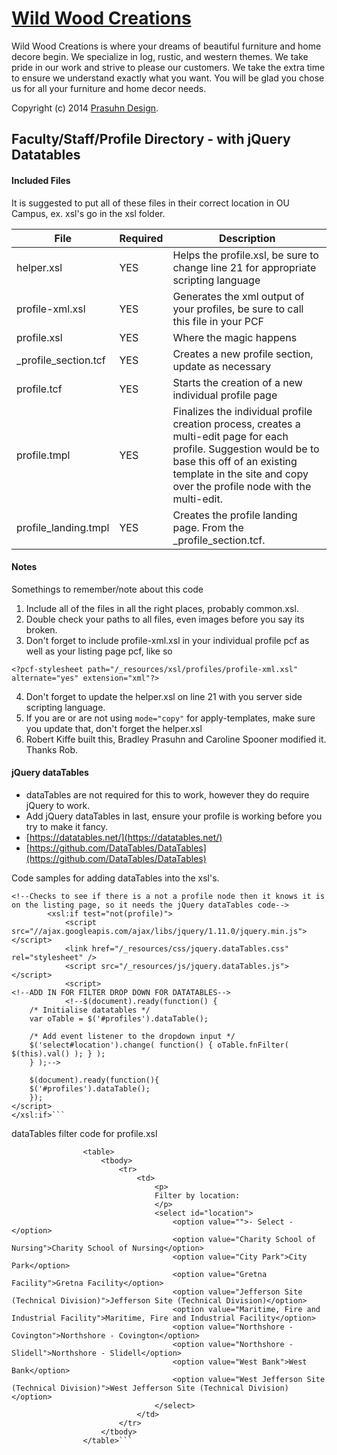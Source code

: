# [Wild Wood Creations](http://wildwoodcreations.biz)

Wild Wood Creations is where your dreams of beautiful furniture and home decore begin. We specialize in log, rustic, and western themes. We take pride in our work and strive to please our customers. We take the extra time to ensure we understand exactly what you want. You will be glad you chose us for all your furniture and home decor needs.


Copyright (c) 2014 [Prasuhn Design](http://prasuhndesign.com).



Faculty/Staff/Profile Directory - with jQuery Datatables
-------

#### Included Files

It is suggested to put all of these files in their correct location in OU Campus, ex. xsl's go in the xsl folder.

File | Required | Description
---- | -------- | -----------
helper.xsl | YES | Helps the profile.xsl, be sure to change line 21 for appropriate scripting language
profile-xml.xsl | YES | Generates the xml output of your profiles, be sure to call this file in your PCF
profile.xsl | YES | Where the magic happens
_profile_section.tcf | YES | Creates a new profile section, update as necessary
profile.tcf | YES | Starts the creation of a new individual profile page
profile.tmpl | YES | Finalizes the individual profile creation process, creates a multi-edit page for each profile.  Suggestion would be to base this off of an existing template in the site and copy over the profile node with the multi-edit.
profile_landing.tmpl | YES | Creates the profile landing page. From the _profile_section.tcf.

#### Notes

Somethings to remember/note about this code

1. Include all of the files in all the right places, probably common.xsl.
2. Double check your paths to all files, even images before you say its broken.
3. Don't forget to include profile-xml.xsl in your individual profile pcf as well as your listing page pcf, like so
```
<?pcf-stylesheet path="/_resources/xsl/profiles/profile-xml.xsl" alternate="yes" extension="xml"?>
```
4. Don't forget to update the helper.xsl on line 21 with you server side scripting language.
5. If you are or are not using ```mode="copy"``` for apply-templates, make sure you update that, don't forget the helper.xsl
6. Robert Kiffe built this, Bradley Prasuhn and Caroline Spooner modified it. Thanks Rob.

#### jQuery dataTables

* dataTables are not required for this to work, however they do require jQuery to work.
* Add jQuery dataTables in last, ensure your profile is working before you try to make it fancy.
* [https://datatables.net/](https://datatables.net/)
* [https://github.com/DataTables/DataTables](https://github.com/DataTables/DataTables)

Code samples for adding dataTables into the xsl's.

```Add to the profile.xsl in the template headcode
<!--Checks to see if there is a not a profile node then it knows it is on the listing page, so it needs the jQuery dataTables code-->
		<xsl:if test="not(profile)">
			<script src="//ajax.googleapis.com/ajax/libs/jquery/1.11.0/jquery.min.js"></script>
			<link href="/_resources/css/jquery.dataTables.css" rel="stylesheet" />
			<script src="/_resources/js/jquery.dataTables.js"></script>
			<script>
<!--ADD IN FOR FILTER DROP DOWN FOR DATATABLES-->
			<!--$(document).ready(function() {
    /* Initialise datatables */
    var oTable = $('#profiles').dataTable();

    /* Add event listener to the dropdown input */
    $('select#location').change( function() { oTable.fnFilter( $(this).val() ); } );
    } );--> 

    $(document).ready(function(){
    $('#profiles').dataTable();
    });
</script>
</xsl:if>```

```
dataTables filter code for profile.xsl
<!--ADD IN FOR FILTER DROP DOWN ON DATATABLES-->
					<table>
						<tbody>
							<tr>
								<td>
									<p>
									Filter by location:
									</p>
									<select id="location">
										<option value="">- Select -</option>
										<option value="Charity School of Nursing">Charity School of Nursing</option>
										<option value="City Park">City Park</option>
										<option value="Gretna Facility">Gretna Facility</option>
										<option value="Jefferson Site (Technical Division)">Jefferson Site (Technical Division)</option>
										<option value="Maritime, Fire and Industrial Facility">Maritime, Fire and Industrial Facility</option>
										<option value="Northshore - Covington">Northshore - Covington</option>
										<option value="Northshore - Slidell">Northshore - Slidell</option>
										<option value="West Bank">West Bank</option>
										<option value="West Jefferson Site (Technical Division)">West Jefferson Site (Technical Division)</option>
									</select>
								</td>
							</tr>
						</tbody>
					</table>```

